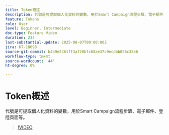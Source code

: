 ```yaml
---
title: Token概述
description: 代號是可提取個人化資料的變數，用於Smart Campaign流程步驟、電子郵件、登陸頁面等。
feature: Tokens
role: User
level: Beginner, Intermediate
doc-type: Feature Video
duration: 232
last-substantial-update: 2025-08-07T00:00:00Z
jira: KT-18698
source-git-commit: b4a9e2361ff3af20bfc68ae37c9ecdbb056c38e6
workflow-type: tm+mt
source-wordcount: '44'
ht-degree: 0%

---
```



# Token概述

代號是可提取個人化資料的變數，用於Smart Campaign流程步驟、電子郵件、登陸頁面等。

>[!VIDEO](https://video.tv.adobe.com/v/3470583/?learn=on&enablevpops&captions=chi_hant)
